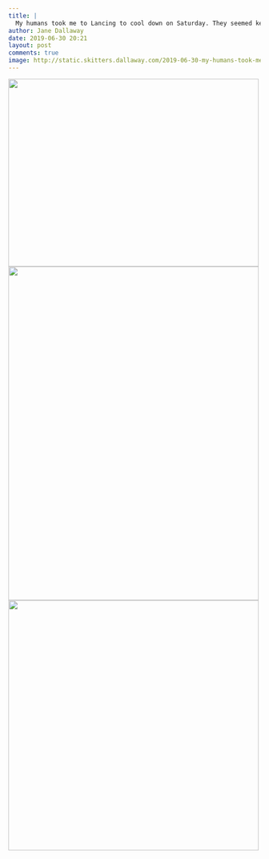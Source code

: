 ```yaml
---
title: |
  My humans took me to Lancing to cool down on Saturday. They seemed keener on swimming than I was. But I did cool my paws off happily.
author: Jane Dallaway
date: 2019-06-30 20:21
layout: post
comments: true
image: http://static.skitters.dallaway.com/2019-06-30-my-humans-took-me-to-lancing-to-cool-down-on-saturday--they-seemed-keener-on-swimming-than-i-was--but-i-did-cool-my-paws-off-happily-thumb-1-IMG-9556.JPG
---
```


<div>
        <a href="http://static.skitters.dallaway.com/2019-06-30-my-humans-took-me-to-lancing-to-cool-down-on-saturday--they-seemed-keener-on-swimming-than-i-was--but-i-did-cool-my-paws-off-happily-fullsize-1-IMG-9556.JPG">
          <img src="http://static.skitters.dallaway.com/2019-06-30-my-humans-took-me-to-lancing-to-cool-down-on-saturday--they-seemed-keener-on-swimming-than-i-was--but-i-did-cool-my-paws-off-happily-thumb-1-IMG-9556.JPG" width="500" height="375"/>
        </a>
      </div><div>
        <a href="http://static.skitters.dallaway.com/2019-06-30-my-humans-took-me-to-lancing-to-cool-down-on-saturday--they-seemed-keener-on-swimming-than-i-was--but-i-did-cool-my-paws-off-happily-fullsize-2-IMG-9559.JPG">
          <img src="http://static.skitters.dallaway.com/2019-06-30-my-humans-took-me-to-lancing-to-cool-down-on-saturday--they-seemed-keener-on-swimming-than-i-was--but-i-did-cool-my-paws-off-happily-thumb-2-IMG-9559.JPG" width="500" height="667"/>
        </a>
      </div><div>
        <a href="http://static.skitters.dallaway.com/2019-06-30-my-humans-took-me-to-lancing-to-cool-down-on-saturday--they-seemed-keener-on-swimming-than-i-was--but-i-did-cool-my-paws-off-happily-fullsize-3-IMG-9560.JPG">
          <img src="http://static.skitters.dallaway.com/2019-06-30-my-humans-took-me-to-lancing-to-cool-down-on-saturday--they-seemed-keener-on-swimming-than-i-was--but-i-did-cool-my-paws-off-happily-thumb-3-IMG-9560.JPG" width="500" height="500"/>
        </a>
      </div>


   
      